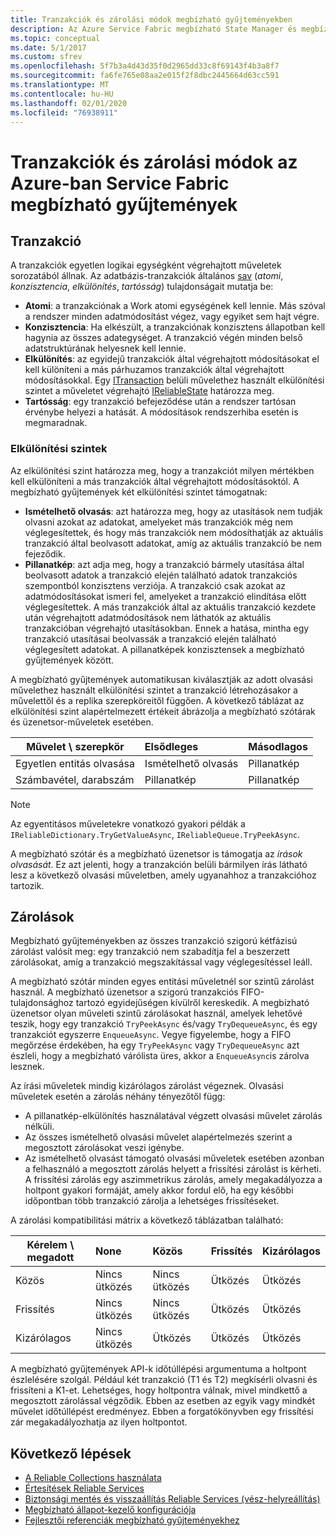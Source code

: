 ```yaml
---
title: Tranzakciók és zárolási módok megbízható gyűjteményekben
description: Az Azure Service Fabric megbízható State Manager és megbízható gyűjtemények tranzakciója és zárolása.
ms.topic: conceptual
ms.date: 5/1/2017
ms.custom: sfrev
ms.openlocfilehash: 5f7b3a4d43d35f0d2965dd33c8f69143f4b3a8f7
ms.sourcegitcommit: fa6fe765e08aa2e015f2f8dbc2445664d63cc591
ms.translationtype: MT
ms.contentlocale: hu-HU
ms.lasthandoff: 02/01/2020
ms.locfileid: "76938911"
---
```

# <a name="transactions-and-lock-modes-in-azure-service-fabric-reliable-collections"></a>Tranzakciók és zárolási módok az Azure-ban Service Fabric megbízható gyűjtemények

## <a name="transaction"></a>Tranzakció

A tranzakciók egyetlen logikai egységként végrehajtott műveletek sorozatából állnak. Az adatbázis-tranzakciók általános [sav](https://en.wikipedia.org/wiki/ACID) (*atomi*, *konzisztencia*, *elkülönítés*, *tartósság*) tulajdonságait mutatja be:

* **Atomi**: a tranzakciónak a Work atomi egységének kell lennie. Más szóval a rendszer minden adatmódosítást végez, vagy egyiket sem hajt végre.
* **Konzisztencia**: Ha elkészült, a tranzakciónak konzisztens állapotban kell hagynia az összes adategységet. A tranzakció végén minden belső adatstruktúrának helyesnek kell lennie.
* **Elkülönítés**: az egyidejű tranzakciók által végrehajtott módosításokat el kell különíteni a más párhuzamos tranzakciók által végrehajtott módosításokkal. Egy [ITransaction](https://docs.microsoft.com/dotnet/api/microsoft.servicefabric.data.itransaction?view=azure-dotnet) belüli művelethez használt elkülönítési szintet a műveletet végrehajtó [IReliableState](https://docs.microsoft.com/dotnet/api/microsoft.servicefabric.data.ireliablestate?view=azure-dotnet) határozza meg.
* **Tartósság**: egy tranzakció befejeződése után a rendszer tartósan érvénybe helyezi a hatását. A módosítások rendszerhiba esetén is megmaradnak.

### <a name="isolation-levels"></a>Elkülönítési szintek

Az elkülönítési szint határozza meg, hogy a tranzakciót milyen mértékben kell elkülöníteni a más tranzakciók által végrehajtott módosításoktól.
A megbízható gyűjtemények két elkülönítési szintet támogatnak:

* **Ismételhető olvasás**: azt határozza meg, hogy az utasítások nem tudják olvasni azokat az adatokat, amelyeket más tranzakciók még nem véglegesítettek, és hogy más tranzakciók nem módosíthatják az aktuális tranzakció által beolvasott adatokat, amíg az aktuális tranzakció be nem fejeződik.
* **Pillanatkép**: azt adja meg, hogy a tranzakció bármely utasítása által beolvasott adatok a tranzakció elején található adatok tranzakciós szempontból konzisztens verziója.
  A tranzakció csak azokat az adatmódosításokat ismeri fel, amelyeket a tranzakció elindítása előtt véglegesítettek.
  A más tranzakciók által az aktuális tranzakció kezdete után végrehajtott adatmódosítások nem láthatók az aktuális tranzakcióban végrehajtó utasításokban.
  Ennek a hatása, mintha egy tranzakció utasításai beolvassák a tranzakció elején található véglegesített adatokat.
  A pillanatképek konzisztensek a megbízható gyűjtemények között.

A megbízható gyűjtemények automatikusan kiválasztják az adott olvasási művelethez használt elkülönítési szintet a tranzakció létrehozásakor a művelettől és a replika szerepköreitől függően.
A következő táblázat az elkülönítési szint alapértelmezett értékeit ábrázolja a megbízható szótárak és üzenetsor-műveletek esetében.

| Művelet \ szerepkör | Elsődleges | Másodlagos |
| --- |:--- |:--- |
| Egyetlen entitás olvasása |Ismételhető olvasás |Pillanatkép |
| Számbavétel, darabszám |Pillanatkép |Pillanatkép |

> [!NOTE]
> Az egyentitásos műveletekre vonatkozó gyakori példák a `IReliableDictionary.TryGetValueAsync`, `IReliableQueue.TryPeekAsync`.
> 

A megbízható szótár és a megbízható üzenetsor is támogatja az *írások olvasását*.
Ez azt jelenti, hogy a tranzakción belüli bármilyen írás látható lesz a következő olvasási műveletben, amely ugyanahhoz a tranzakcióhoz tartozik.

## <a name="locks"></a>Zárolások

Megbízható gyűjteményekben az összes tranzakció szigorú kétfázisú zárolást valósít meg: egy tranzakció nem szabadítja fel a beszerzett zárolásokat, amíg a tranzakció megszakítással vagy véglegesítéssel leáll.

A megbízható szótár minden egyes entitási műveletnél sor szintű zárolást használ.
A megbízható üzenetsor a szigorú tranzakciós FIFO-tulajdonsághoz tartozó egyidejűségen kívülről kereskedik.
A megbízható üzenetsor olyan műveleti szintű zárolásokat használ, amelyek lehetővé teszik, hogy egy tranzakció `TryPeekAsync` és/vagy `TryDequeueAsync`, és egy tranzakciót egyszerre `EnqueueAsync`.
Vegye figyelembe, hogy a FIFO megőrzése érdekében, ha egy `TryPeekAsync` vagy `TryDequeueAsync` azt észleli, hogy a megbízható várólista üres, akkor a `EnqueueAsync`is zárolva lesznek.

Az írási műveletek mindig kizárólagos zárolást végeznek.
Olvasási műveletek esetén a zárolás néhány tényezőtől függ:

- A pillanatkép-elkülönítés használatával végzett olvasási művelet zárolás nélküli.
- Az összes ismételhető olvasási művelet alapértelmezés szerint a megosztott zárolásokat veszi igénybe.
- Az ismételhető olvasást támogató olvasási műveletek esetében azonban a felhasználó a megosztott zárolás helyett a frissítési zárolást is kérheti.
A frissítési zárolás egy aszimmetrikus zárolás, amely megakadályozza a holtpont gyakori formáját, amely akkor fordul elő, ha egy későbbi időpontban több tranzakció zárolja a lehetséges frissítéseket.

A zárolási kompatibilitási mátrix a következő táblázatban található:

| Kérelem \ megadott | None | Közös | Frissítés | Kizárólagos |
| --- |:--- |:--- |:--- |:--- |
| Közös |Nincs ütközés |Nincs ütközés |Ütközés |Ütközés |
| Frissítés |Nincs ütközés |Nincs ütközés |Ütközés |Ütközés |
| Kizárólagos |Nincs ütközés |Ütközés |Ütközés |Ütközés |

A megbízható gyűjtemények API-k időtúllépési argumentuma a holtpont észlelésére szolgál.
Például két tranzakció (T1 és T2) megkísérli olvasni és frissíteni a K1-et.
Lehetséges, hogy holtpontra válnak, mivel mindkettő a megosztott zárolással végződik.
Ebben az esetben az egyik vagy mindkét művelet időtúllépést eredményez. Ebben a forgatókönyvben egy frissítési zár megakadályozhatja az ilyen holtpontot.

## <a name="next-steps"></a>Következő lépések

* [A Reliable Collections használata](service-fabric-work-with-reliable-collections.md)
* [Értesítések Reliable Services](service-fabric-reliable-services-notifications.md)
* [Biztonsági mentés és visszaállítás Reliable Services (vész-helyreállítás)](service-fabric-reliable-services-backup-restore.md)
* [Megbízható állapot-kezelő konfigurációja](service-fabric-reliable-services-configuration.md)
* [Fejlesztői referenciák megbízható gyűjteményekhez](https://msdn.microsoft.com/library/azure/microsoft.servicefabric.data.collections.aspx)
